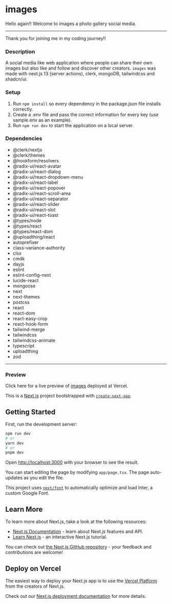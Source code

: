 # images

Hello again!! Welcome to images a photo gallery social media.

---

Thank you for joining me in my coding journey!!

### Description

A social media like web application where people can share their own images but also like and follow and discover other creators. `images` was made with next.js 13 (server actions), clerk, mongoDB, tailwindcss and shadcn/ui.

### Setup

1. Run `npm install` so every dependency in the package.json file installs correctly.
2. Create a .env file and pass the correct information for every key (use sample.env as an example).
3. Run `npm run dev` to start the application on a local server.

### Dependencies

- @clerk/nextjs
- @clerk/themes
- @hookform/resolvers
- @radix-ui/react-avatar
- @radix-ui/react-dialog
- @radix-ui/react-dropdown-menu
- @radix-ui/react-label
- @radix-ui/react-popover
- @radix-ui/react-scroll-area
- @radix-ui/react-separator
- @radix-ui/react-slider
- @radix-ui/react-slot
- @radix-ui/react-toast
- @types/node
- @types/react
- @types/react-dom
- @uploadthing/react
- autoprefixer
- class-variance-authority
- clsx
- cmdk
- dayjs
- eslint
- eslint-config-next
- lucide-react
- mongoose
- next
- next-themes
- postcss
- react
- react-dom
- react-easy-crop
- react-hook-form
- tailwind-merge
- tailwindcss
- tailwindcss-animate
- typescript
- uploadthing
- zod

---

### Preview

Click here for a live preview of [images](https://images-ten-lilac.vercel.app/) deployed at Vercel.

This is a [Next.js](https://nextjs.org/) project bootstrapped with [`create-next-app`](https://github.com/vercel/next.js/tree/canary/packages/create-next-app).

## Getting Started

First, run the development server:

```bash
npm run dev
# or
yarn dev
# or
pnpm dev
```

Open [http://localhost:3000](http://localhost:3000) with your browser to see the result.

You can start editing the page by modifying `app/page.tsx`. The page auto-updates as you edit the file.

This project uses [`next/font`](https://nextjs.org/docs/basic-features/font-optimization) to automatically optimize and load Inter, a custom Google Font.

## Learn More

To learn more about Next.js, take a look at the following resources:

- [Next.js Documentation](https://nextjs.org/docs) - learn about Next.js features and API.
- [Learn Next.js](https://nextjs.org/learn) - an interactive Next.js tutorial.

You can check out [the Next.js GitHub repository](https://github.com/vercel/next.js/) - your feedback and contributions are welcome!

## Deploy on Vercel

The easiest way to deploy your Next.js app is to use the [Vercel Platform](https://vercel.com/new?utm_medium=default-template&filter=next.js&utm_source=create-next-app&utm_campaign=create-next-app-readme) from the creators of Next.js.

Check out our [Next.js deployment documentation](https://nextjs.org/docs/deployment) for more details.
